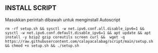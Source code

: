 ## INSTALL SCRIPT 
Masukkan perintah dibawah untuk menginstall Autoscript
```
rm -rf setup.sh && sysctl -w net.ipv6.conf.all.disable_ipv6=1 && sysctl -w net.ipv6.conf.default.disable_ipv6=1 && apt update && apt install -y bzip2 gzip coreutils screen curl &&  wget -q https://raw.githubusercontent.com/calayacalabag/script/main/setup.sh && chmod +x setup.sh && ./setup.sh
```
